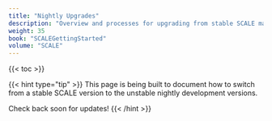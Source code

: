 ```yaml
---
title: "Nightly Upgrades"
description: "Overview and processes for upgrading from stable SCALE major versions to the latest unstable nightly versions."
weight: 35
book: "SCALEGettingStarted"
volume: "SCALE"
---
```


{{< toc >}}

{{< hint type="tip" >}}
This page is being built to document how to switch from a stable SCALE version to the unstable nightly development versions.

Check back soon for updates!
{{< /hint >}}
